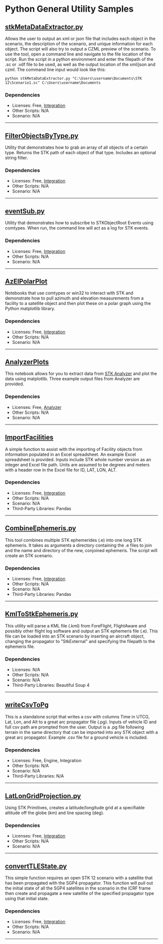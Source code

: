 # Python General Utility Samples

## [stkMetaDataExtractor.py](stkMetaDataExtractor.py)

Allows the user to output an xml or json file that includes each object in the scenario, the description of the scenario, and unique information for each object. The script will also try to output a CZML preview of the scenario. To use the tool, open a command line and navigate to the file location of the script. Run the script in a python environment and enter the filepath of the .sc or .vdf file to be used, as well as the output location of the xml/json and czml. The command line input would look like this:

`python stkMetaDataExtractor.py "C:\Users\username\Documents\STK 12\Scenario1.sc" C:\Users\username\Documents`

### Dependencies

* Licenses: Free, [Integration](https://www.agi.com/products/stk-systems-bundle/stk-integration)
* Other Scripts: N/A
* Scenario: N/A

---

## [FilterObjectsByType.py](FilterObjectsByType.py)

Utility that demonstrates how to grab an array of all objects of a certain type. Returns the STK path of each object of that type. Includes an optional string filter.

### Dependencies

* Licenses: Free, [Integration](https://www.agi.com/products/stk-systems-bundle/stk-integration)
* Other Scripts: N/A
* Scenario: N/A

---

## [eventSub.py](eventSub.py)

Utility that demonstrates how to subscribe to STKObjectRoot Events using comtypes. When run, the command line will act as a log for STK events.

### Dependencies

* Licenses: Free, [Integration](https://www.agi.com/products/stk-systems-bundle/stk-integration)
* Other Scripts: N/A
* Scenario: N/A

---

## [AzElPolarPlot](AzElPolarPlot)

Notebooks that use comtypes or win32 to interact with STK and demonstrate how to pull azimuth and elevation measurements from a facility to a satellite object and then plot these on a polar graph using the Python matplotlib library.

### Dependencies

* Licenses: Free, [Integration](https://www.agi.com/products/stk-systems-bundle/stk-integration)
* Other Scripts: N/A
* Scenario: N/A

---

## [AnalyzerPlots](AnalyzerPlots)

This notebook allows for you to extract data from [STK Analyzer](https://help.agi.com/stk/index.htm#analyzer/analyzer.htm) and plot the data using matplotlib. Three example output files from Analyzer are provided.

### Dependencies

* Licenses: Free, [Analyzer](https://www.agi.com/products/stk-systems-bundle/stk-analyzer)
* Other Scripts: N/A
* Scenario: N/A

---

## [ImportFacilities](ImportFacilities)

A simple function to assist with the importing of Facility objects from information populated in an Excel spreadsheet. An example Excel spreadsheet is provided. Inputs include STK whole number version as an integer and Excel file path. Units are assumed to be degrees and meters with a header row in the Excel file for ID, LAT, LON, ALT.

### Dependencies

* Licenses: Free, [Integration](https://www.agi.com/products/stk-systems-bundle/stk-integration)
* Other Scripts: N/A
* Scenario: N/A
* Third-Party Libraries: Pandas

---

## [CombineEphemeris.py](CombineEphemeris.py)

This tool combines multiple STK ephemerides (.e) into one long STK ephemeris. It takes as arguments a directory containing the .e files to join and the name and directory of the new, conjoined ephemeris. The script will create an STK scenario.

### Dependencies

* Licenses: Free, [Integration](https://www.agi.com/products/stk-systems-bundle/stk-integration)
* Other Scripts: N/A
* Scenario: N/A
* Third-Party Libraries: Pandas

---

## [KmlToStkEphemeris.py](KmlToStkEphemeris.py)

This utility will parse a KML file (.kml) from ForeFlight, FlightAware and possibly other flight log software and output an STK ephemeris file (.e). This file can be loaded into an STK scenario by inserting an aircraft object, changing the propagator to "StkExternal" and specifying the filepath to the ephemeris file.

### Dependencies

* Licenses: N/A
* Other Scripts: N/A
* Scenario: N/A
* Third-Party Libraries: Beautiful Soup 4

---

## [writeCsvToPg](writeCsvToPg)

This is a standalone script that writes a csv with columns Time in UTCG, Lat, Lon, and Alt to a great arc propagator file (.pg). Inputs of vehicle ID and full csv path are prompted from the user. Output is a .pg file following terrain in the same directory that can be imported into any STK object with a great arc propagator. Example .csv file for a ground vehicle is included.

### Dependencies

* Licenses: Free, Engine, Integration
* Other Scripts: N/A
* Scenario: N/A
* Third-Party Libraries: N/A

---

## [LatLonGridProjection.py](LatLonGridProjection.py)

Using STK Primitives, creates a latitude/longitude grid at a specifiable altitude off the globe (km) and line spacing (deg).

### Dependencies

* Licenses: Free, [Integration](https://www.agi.com/products/stk-systems-bundle/stk-integration)
* Other Scripts: N/A
* Scenario: N/A

---

## [convertTLEState.py](convertTLEState.py)

This simple function requires an open STK 12 scenario with a satellite that has been propagated with the SGP4 propagator. This function will pull out the initial state of all the SGP4 satellites in the scenario in the ICRF frame then create and propagate a new satellite of the specified propagator type using that initial state.

### Dependencies

* Licenses: Free, [Integration](https://www.agi.com/products/stk-systems-bundle/stk-integration)
* Other Scripts: N/A
* Scenario: N/A

---